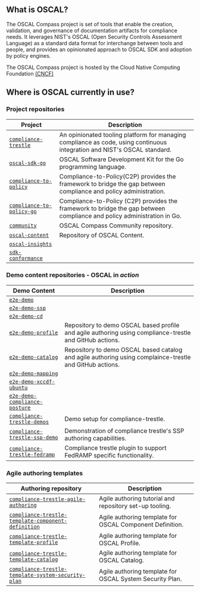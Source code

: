 
## What is OSCAL?

The OSCAL Compass project is set of tools that enable the creation, validation, and governance of documentation artifacts for compliance needs. It leverages NIST's OSCAL (Open Security Controls Assessment Language) as a standard data format for interchange between tools and people, and provides an opinionated approach to OSCAL SDK and adoption by policy engines.

The OSCAL Compass project is hosted by the Cloud Native Computing Foundation [(CNCF)](https://www.cncf.io/)




## Where is OSCAL currently in use?

### Project repositories

| Project                                                                               | Description                                                                                                              |
|---------------------------------------------------------------------------------------|--------------------------------------------------------------------------------------------------------------------------|
| [`compliance-trestle`](https://github.com/oscal-compass/compliance-trestle)           | An opinionated tooling platform for managing compliance as code, using continuous integration and NIST's OSCAL standard. |
| [`oscal-sdk-go`](https://github.com/oscal-compass/oscal-sdk-go)                       | OSCAL Software Development Kit for the Go programming language.                                                          |
| [`compliance-to-policy`](https://github.com/oscal-compass/compliance-to-policy)       | Compliance-to-Policy(C2P) provides the framework to bridge the gap between compliance and policy administration.         |
| [`compliance-to-policy-go`](https://github.com/oscal-compass/compliance-to-policy-go) | Compliance-to-Policy (C2P) provides the framework to bridge the gap between compliance and policy administration in Go.  |
| [`community`](https://github.com/oscal-compass/community)                             | OSCAL Compass Community repository.                                                                                      |
| [`oscal-content`](https://github.com/oscal-compass/oscal-content)                     | Repository of OSCAL Content.                                                                                             |
| [`oscal-insights`](https://github.com/oscal-compass/oscal-insights)                   |                                                                                                                          |
| [`sdk-conformance`](https://github.com/oscal-compass/sdk-conformance)                 |                                                                                                                          |

### Demo content repositories - OSCAL in _action_
| Demo Content                                                                                  | Description                                                                                             |
|-----------------------------------------------------------------------------------------------|---------------------------------------------------------------------------------------------------------|
| [`e2e-demo`](https://github.com/oscal-compass/e2e-demo)                                       |                                                                                                         |
| [`e2e-demo-ssp`](https://github.com/oscal-compass/e2e-demo-ssp)                               |                                                                                                         |
| [`e2e-demo-cd`](https://github.com/oscal-compass/e2e-demo-cd)                                 |                                                                                                         |
| [`e2e-demo-profile`](https://github.com/oscal-compass/e2e-demo-profile)                       | Repository to demo OSCAL based profile and agile authoring using compliance-trestle and GitHub actions. |
| [`e2e-demo-catalog`](https://github.com/oscal-compass/e2e-demo-catalog)                       | Repository to demo OSCAL based catalog and agile authoring using complaince-trestle and GitHub actions. |
| [`e2e-demo-mapping`](https://github.com/oscal-compass/e2e-demo-mapping)                       |                                                                                                         |
| [`e2e-demo-xccdf-ubuntu`](https://github.com/oscal-compass/e2e-demo-xccdf-ubuntu)             |                                                                                                         |
| [`e2e-demo-compliance-posture`](https://github.com/oscal-compass/e2e-demo-compliance-posture) |                                                                                                         |
| [`compliance-trestle-demos`](https://github.com/oscal-compass/compliance-trestle-demos)       | Demo setup for compliance-trestle.                                                                      |
| [`compliance-trestle-ssp-demo`](https://github.com/oscal-compass/compliance-trestle-ssp-demo) | Demonstration of compliance trestle's SSP authoring capabilities.                                       |
| [`compliance-trestle-fedramp`](https://github.com/oscal-compass/compliance-trestle-fedramp)   | Compliance trestle plugin to support FedRAMP specific functionality.                                    |


### Agile authoring templates
| Authoring repository                                                                                                                    | Description                                                                                              |
|-----------------------------------------------------------------------------------------------------------------------------------------|----------------------------------------------------------------------------------------------------------|
| [`compliance-trestle-agile-authoring`](https://github.com/oscal-compass/compliance-trestle-agile-authoring)                             | Agile authoring tutorial and repository set-up tooling.                                                  |
| [`compliance-trestle-template-component-definition`](https://github.com/oscal-compass/compliance-trestle-template-component-definition) | Agile authoring template for OSCAL Component Definition.                                                 |
| [`compliance-trestle-template-profile`](https://github.com/oscal-compass/compliance-trestle-template-profile)                           | Agile authoring template for OSCAL Profile.                                                              |
| [`compliance-trestle-template-catalog`](https://github.com/oscal-compass/compliance-trestle-template-catalog)                           | Agile authoring template for OSCAL Catalog.                                                              |
| [`compliance-trestle-template-system-security-plan`](https://github.com/oscal-compass/compliance-trestle-template-system-security-plan) | Agile authoring template for OSCAL System Security Plan.                                                 |

